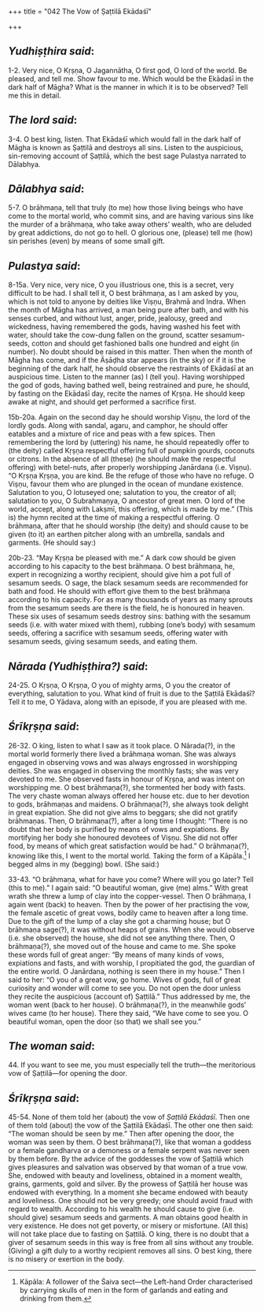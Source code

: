+++
title = "042 The Vow of Ṣaṭtilā Ekādaśī"

+++
 

## *Yudhiṣṭhira said*:

1-2. Very nice, O Kṛṣṇa, O Jagannātha, O first god, O lord of the world. Be pleased, and tell me. Show favour to me. Which would be the Ekādaśī in the dark half of Māgha? What is the manner in which it is to be observed? Tell me this in detail.

## *The lord said*:

3-4. O best king, listen. That Ekādaśī which would fall in the dark half of Māgha is known as Ṣaṭtilā and destroys all sins. Listen to the auspicious, sin-removing account of Ṣaṭtilā, which the best sage Pulastya narrated to Dālabhya.

## *Dālabhya said*:

5-7. O brāhmaṇa, tell that truly (to me) how those living beings who have come to the mortal world, who commit sins, and are having various sins like the murder of a brāhmaṇa, who take away others’ wealth, who are deluded by great addictions, do not go to hell. O glorious one, (please) tell me (how) sin perishes (even) by means of some small gift.

## *Pulastya said*:

8-15a. Very nice, very nice, O you illustrious one, this is a secret, very difficult to be had. I shall tell it, O best brāhmaṇa, as I am asked by you, which is not told to anyone by deities like Viṣṇu, Brahmā and Indra. When the month of Māgha has arrived, a man being pure after bath, and with his senses curbed, and without lust, anger, pride, jealousy, greed and wickedness, having remembered the gods, having washed his feet with water, should take the cow-dung fallen on the ground, scatter sesamum-seeds, cotton and should get fashioned balls one hundred and eight (in number). No doubt should be raised in this matter. Then when the month of Māgha has come, and if the Āṣāḍha star appears (in the sky) or if it is the beginning of the dark half, he should observe the restraints of Ekādaśī at an auspicious time. Listen to the manner (as) I (tell you). Having worshipped the god of gods, having bathed well, being restrained and pure, he should, by fasting on the Ekādaśī day, recite the names of Kṛṣṇa. He should keep awake at night, and should get performed a sacrifice first.

15b-20a. Again on the second day he should worship Viṣṇu, the lord of the lordly gods. Along with sandal, agaru, and camphor, he should offer eatables and a mixture of rice and peas with a few spices. Then remembering the lord by (uttering) his name, he should repeatedly offer to (the deity) called Kṛṣṇa respectful offering full of pumpkin gourds, coconuts or citrons. In the absence of all (these) (he should make the respectful offering) with betel-nuts, after properly worshipping Janārdana (i.e. Viṣṇu). “O Kṛṣṇa Kṛṣṇa, you are kind. Be the refuge of those who have no refuge. O Viṣṇu, favour them who are plunged in the ocean of mundane existence. Salutation to you, O lotuseyed one; salutation to you, the creator of all; salutation to you, O Subrahmaṇya, O ancestor of great men. O lord of the world, accept, along with Lakṣmī, this offering, which is made by me.” (This is) the hymn recited at the time of making a respectful offering. O brāhmaṇa, after that he should worship (the deity) and should cause to be given (to it) an earthen pitcher along with an umbrella, sandals and garments. (He should say:)

20b-23. “May Kṛṣṇa be pleased with me.” A dark cow should be given according to his capacity to the best brāhmaṇa. O best brāhmaṇa, he, expert in recognizing a worthy recipient, should give him a pot full of sesamum seeds. O sage, the black sesamum seeds are recommended for bath and food. He should with effort give them to the best brāhmaṇa according to his capacity. For as many thousands of years as many sprouts from the sesamum seeds are there is the field, he is honoured in heaven. These six uses of sesamum seeds destroy sins: bathing with the sesamum seeds (i.e. with water mixed with them), rubbing (one’s body) with sesamum seeds, offering a sacrifice with sesamum seeds, offering water with sesamum seeds, giving sesamum seeds, and eating them.

## *Nārada (Yudhiṣṭhira?) said*:

24-25. O Kṛṣṇa, O Kṛṣṇa, O you of mighty arms, O you the creator of everything, salutation to you. What kind of fruit is due to the Ṣaṭtilā Ekādaśī? Tell it to me, O Yādava, along with an episode, if you are pleased with me.

## *Śrīkṛṣṇa said*:

26-32. O king, listen to what I saw as it took place. O Nārada(?), in the mortal world formerly there lived a brāhmaṇa woman. She was always engaged in observing vows and was always engrossed in worshipping deities. She was engaged in observing the monthly fasts; she was very devoted to me. She observed fasts in honour of Kṛṣṇa, and was intent on worshipping me. O best brāhmaṇa(?), she tormented her body with fasts. The very chaste woman always offered her house etc. due to her devotion to gods, brāhmaṇas and maidens. O brāhmaṇa(?), she always took delight in great expiation. She did not give alms to beggars; she did not gratify brāhmaṇas. Then, O brāhmaṇa(?), after a long time I thought: “There is no doubt that her body is purified by means of vows and expiations. By mortifying her body she honoured devotees of Viṣṇu. She did not offer food, by means of which great satisfaction would be had.” O brāhmaṇa(?), knowing like this, I went to the mortal world. Taking the form of a Kāpāla.[^1] I begged alms in my (begging) bowl. (She said:)

[^1]:  Kāpāla: A follower of the Śaiva sect—the Left-hand Order characterised by carrying skulls of men in the form of garlands and eating and drinking from them.

33-43. “O brāhmaṇa, what for have you come? Where will you go later? Tell (this to me).” I again said: “O beautiful woman, give (me) alms.” With great wrath she threw a lump of clay into the copper-vessel. Then O brāhmaṇa, I again went (back) to heaven. Then by the power of her practising the vow, the female ascetic of great vows, bodily came to heaven after a long time. Due to the gift of the lump of a clay she got a charming house; but O brāhmaṇa sage(?), it was without heaps of grains. When she would observe (i.e. she observed) the house, she did not see anything there. Then, O brāhmaṇa(?), she moved out of the house and came to me. She spoke these words full of great anger: “By means of many kinds of vows, expiations and fasts, and with worship, I propitiated the god, the guardian of the entire world. O Janārdana, nothing is seen there in my house.” Then I said to her: “O you of a great vow, go home. Wives of gods, full of great curiosity and wonder will come to see you. Do not open the door unless they recite the auspicious (account of) Ṣaṭtilā.” Thus addressed by me, the woman went (back to her house). O brāhmaṇa(?), in the meanwhile gods’ wives came (to her house). There they said, “We have come to see you. O beautiful woman, open the door (so that) we shall see you.”

## *The woman said*:

44\. If you want to see me, you must especially tell the truth—the meritorious vow of Ṣaṭtilā—for opening the door.

## *Śrīkṛṣṇa said*:

45-54. None of them told her (about) the vow of *Ṣaṭtilā Ekādaśī*. Then one of them told (about) the vow of the Ṣaṭtilā Ekādaśī. The other one then said: “The woman should be seen by me.” Then after opening the door, the woman was seen by them. O best brāhmaṇa(?), like that woman a goddess or a female gandharva or a demoness or a female serpent was never seen by them before. By the advice of the goddesses the vow of Ṣaṭtilā which gives pleasures and salvation was observed by that woman of a true vow. She, endowed with beauty and loveliness, obtained in a moment wealth, grains, garments, gold and silver. By the prowess of Ṣaṭtilā her house was endowed with everything. In a moment she became endowed with beauty and loveliness. One should not be very greedy; one should avoid fraud with regard to wealth. According to his wealth he should cause to give (i.e. should give) sesamum seeds and garments. A man obtains good health in very existence. He does not get poverty, or misery or misfortune. (All this) will not take place due to fasting on Ṣaṭtilā. O king, there is no doubt that a giver of sesamum seeds in this way is free from all sins without any trouble. (Giving) a gift duly to a worthy recipient removes all sins. O best king, there is no misery or exertion in the body.



